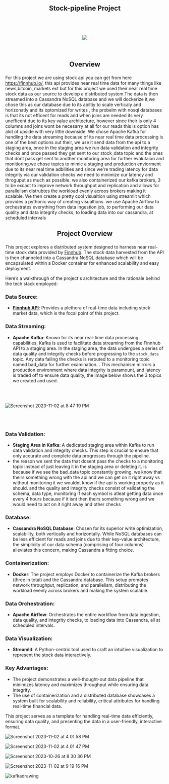 ## <p align='center'> Stock-pipeline Project </p>

<br>
<br>
<br>

<div align="center">
  <img src="https://github.com/danielde720/stock-pipeline/assets/141448979/3f1f09dd-0484-44e1-918c-e430b6584afd">
</div>

<br>
<br>

## <p align='center'> Overview </p>
For this project we are using stock api you can get from here https://finnhub.io/, this api provides near real time data for many things like news,bitcoin, markets ext but for this project we used their near real time stock data as our source to develop a distributed system.The data is then streamed into a Cassandra NoSQL database and we will dockerize it,we chose this as our database due to its abiltiy to scale verticaly and horizonatly  and its optomized for writes , the probelm with nosql databases is that its not efficent for reads and when joins are needed its very unefficent due to its key value architecture, however since their is only 4 columns and joins wont be necesarry at all for our reads this is option has alot of upside with very little downside. We chose Apache Kafka for handling the data streaming because of its near real time data processing is one of the best options out their, we use it send data from the api to a staging area, once in the staging area we run data validation and integrity checks and once passed they get sent to our stock_data topic and the ones that dont pass get sent to another monitoring area for further evalutaion and monitioring.we chose topics to mimic a staging and production enviorment due to its near real time adbilities and since we're trading latency for data integrity via our validation checks we need to minimize our latency and throguput as much as possible. we also containerized our kafka brokers, 3 to be excact to improve network throughput and replication and allows for parallelism distrubtes the workload evenly acroos brokers making it scalable. We then create a pretty cool visualtion using streamlit which provides a pythonic way of creating visualtions. we use  Apache Airflow to orchestrates everything from data ingestion job, to performing our data quality and data integrity checks, to loading data into our cassandra, at scheduled intervals 



## <p align='center'> Project Overview </p>

This project explores a distributed system designed to harness near real-time stock data provided by [Finnhub](https://finnhub.io/). The stock data harvested from the API is then channeled into a Cassandra NoSQL database which will be encapsulated within a Docker container for enhanced scalability and easy deployment.

Here’s a walkthrough of the project's architecture and the rationale behind the tech stack employed:

### Data Source:
- **[Finnhub API](https://finnhub.io/)**: Provides a plethora of real-time data including stock market data, which is the focal point of this project. 

### Data Streaming:
- **Apache Kafka**: Known for its near real-time data processing capabilities, Kafka is used to facilitate data streaming from the Finnhub API to a staging area. In the staging area, the data undergoes a series of data quality and integrity checks before progressing to the `stock_data` topic. Any data failing the checks is rerouted to a monitoring topic named bad_data for further examination. . This mechanism mirrors a production environment where data integrity is paramount, and latency is traded off to ensure data quality, the image below shows the 3 topics we created and used.

<br>
<br>

![Screenshot 2023-11-02 at 8 47 19 PM](https://github.com/danielde720/stock-pipeline/assets/141448979/920fd5bf-2283-48f3-8725-8b9a36d1ae06)


<br>
<br>




### Data Validation:
- **Staging Area in Kafka**: A dedicated staging area within Kafka to run data validation and integrity checks. This step is crucial to ensure that only accurate and complete data progresses through the pipeline.
- the reason we sent the data that dosent pass the checks to a monitoring topic instead of just leaving it in the staging area or deleting it. is because if we see the bad_data topic constantly growing, we know that theirs something wrong with the api and we can get on it right away vs without monitoring it we wouldnt know if the api is working properly as it should. and the quality and integrity checks consist of validating the schema, data type, monitoring if each symbol is atleat getting data once every 4 hours because if it isnt then theirs something wrong and we would need to act on it right away and other checks

### Database:
- **Cassandra NoSQL Database**: Chosen for its superior write optimization, scalability, both vertically and horizontally. While NoSQL databases can be less efficient for reads and joins due to their key-value architecture, the simplicity of our data schema (comprising of four columns) alleviates this concern, making Cassandra a fitting choice.

### Containerization:
- **Docker**: The project employs Docker to containerize the Kafka brokers (three in total) and the Cassandra database. This setup promotes network throughput, replication, and parallelism, distributing the workload evenly across brokers and making the system scalable.

### Data Orchestration:
- **Apache Airflow**: Orchestrates the entire workflow from data ingestion, data quality, and integrity checks, to loading data into Cassandra, all at scheduled intervals.

### Data Visualization:
- **Streamlit**: A Python-centric tool used to craft an intuitive visualization to represent the stock data interactively.

### Key Advantages:
- The project demonstrates a well-thought-out data pipeline that minimizes latency and maximizes throughput while ensuring data integrity.
- The use of containerization and a distributed database showcases a system built for scalability and reliability, critical attributes for handling real-time financial data.

This project serves as a template for handling real-time data efficiently, ensuring data quality, and presenting the data in a user-friendly, interactive format.

![Screenshot 2023-11-02 at 4 01 58 PM](https://github.com/danielde720/stock-pipeline/assets/141448979/2685cb12-bdf6-4bab-89c4-4f70ec8e1584)

![Screenshot 2023-11-02 at 4 01 47 PM](https://github.com/danielde720/stock-pipeline/assets/141448979/729c4198-73c4-4fa4-b150-a6793f1cad78)

![Screenshot 2023-10-26 at 8 30 36 PM](https://github.com/danielde720/stock-pipeline/assets/141448979/29fa1a27-8226-45c9-97f9-84d81b024fe3)

![Screenshot 2023-11-02 at 9 19 16 PM](https://github.com/danielde720/stock-pipeline/assets/141448979/bef83c37-c722-45ce-9bf4-de2b521a3970)





![kafkadrawing](https://github.com/danielde720/stock-pipeline/assets/141448979/40605e42-e5d8-4495-a433-0d414c052293)


